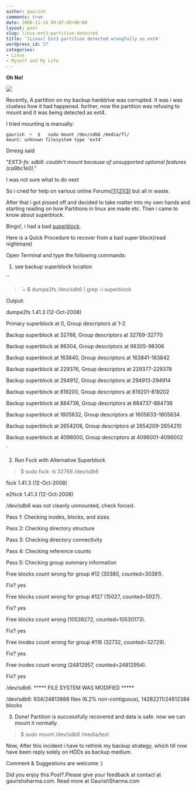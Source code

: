 ```yaml
---
author: gaurish
comments: true
date: 2008-11-14 09:07:00+00:00
layout: post
slug: linux-ext3-partition-detected
title: '[Linux] Ext3 partition detected wrongfully as ext4'
wordpress_id: 57
categories:
- Linux
- Myself and My Life
---
```


**Oh No!**

[![](http://1.bp.blogspot.com/_wMAC6frBFdw/SR0-_ti38FI/AAAAAAAAAZQ/Dl-43NTRwRg/s200/Homer+Simpson+Oh+No.jpg)](http://1.bp.blogspot.com/_wMAC6frBFdw/SR0-_ti38FI/AAAAAAAAAZQ/Dl-43NTRwRg/s1600-h/Homer+Simpson+Oh+No.jpg)

  

  

Recently, A partition on my backup harddrive was corrupted. It was i was clueless how it had happened. further, now the partition was refusing to mount and it was being detected as ext4.  

I tried mounting is manually:  


    
    gaurish  ~  $   sudo mount /dev/sdb6 /media/fl/
    mount: unknown filesystem type 'ext4'

  

  

Dmesg said  

  

"_EXT3-fs: sdb6: couldn't mount because of unsupported optional features (ca9bc1e0)_."  

  

I was not sure what to do next  

So i cried for help on various online Forums[[1](http://bbs.archlinux.org/viewtopic.php?id=56975)][[2](http://www.linuxquestions.org/questions/linux-newbie-8/sos-a-partition-on-backup-drive-cant-be-mounted-detected-as-ext4-676708/)][[3](http://www.thinkdigit.com/forum/showthread.php?t=99748)] but all in waste.  

After that i got pissed off and decided to take matter into my own hands and starting reading on how Partitions in linux are made etc. Then i came to know about superblock.  

Bingo!, i had a bad [superblock](http://en.wikipedia.org/wiki/Superblock).  

Here is a Quick Procedure to recover from a bad super block(read nightmare)  

Open Terminal and type the following commands:  

1) see  backup superblock location  

``  



> `~  $ dumpe2fs /dev/sdb6 | grep -i superblock  

  

  

Output:  

dumpe2fs 1.41.3 (12-Oct-2008)                                                                                                                   

Primary superblock at 0, Group descriptors at 1-2                                                                                             

Backup superblock at 32768, Group descriptors at 32769-32770                                                                                  

Backup superblock at 98304, Group descriptors at 98305-98306                                                                                  

Backup superblock at 163840, Group descriptors at 163841-163842  

Backup superblock at 229376, Group descriptors at 229377-229378  

Backup superblock at 294912, Group descriptors at 294913-294914  

Backup superblock at 819200, Group descriptors at 819201-819202  

Backup superblock at 884736, Group descriptors at 884737-884738  

Backup superblock at 1605632, Group descriptors at 1605633-1605634  

Backup superblock at 2654208, Group descriptors at 2654209-2654210  

Backup superblock at 4096000, Group descriptors at 4096001-4096002  

`

  

2) Run Fsck with Alternative Superblock  



> $   sudo fsck -b 32768 /dev/sdb6  

fsck 1.41.3 (12-Oct-2008)  

e2fsck 1.41.3 (12-Oct-2008)  

/dev/sdb6 was not cleanly unmounted, check forced.  

Pass 1: Checking inodes, blocks, and sizes  

Pass 2: Checking directory structure  

Pass 3: Checking directory connectivity  

Pass 4: Checking reference counts  

Pass 5: Checking group summary information  

Free blocks count wrong for group #12 (30380, counted=30381).  

Fix? yes  

  

Free blocks count wrong for group #127 (15027, counted=5927).  

Fix? yes  

  

Free blocks count wrong (10539272, counted=10530173).  

Fix? yes  

  

Free inodes count wrong for group #116 (32732, counted=32729).  

Fix? yes  

  

Free inodes count wrong (24812957, counted=24812954).  

Fix? yes  

  

  

/dev/sdb6: ***** FILE SYSTEM WAS MODIFIED *****  

/dev/sdb6: 934/24813888 files (6.2% non-contiguous), 14282211/24812384 blocks

  

3) Done! Partition is successfully recovered and data is safe. now we can mount it normally.  



> $   sudo mount /dev/sdb6 /media/test

Now, After this incident i have to rethink my backup strategy, which till now have been reply solely on HDDs as backup medium.   

Comment & Suggestions are welcome :)

Did you enjoy this Post?.Please give your feedback at contact at gaurishsharma.com.
Read more at GaurishSharma.com
